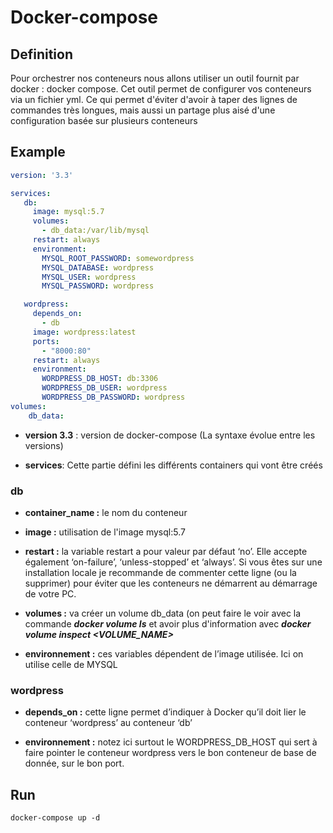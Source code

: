 # Docker-compose

## Definition

Pour orchestrer nos conteneurs nous allons utiliser un outil fournit par docker : docker compose. Cet outil permet de configurer vos conteneurs via un fichier yml. Ce qui permet d'éviter d'avoir à taper des lignes de commandes très longues, mais aussi un partage plus aisé d'une configuration basée sur plusieurs conteneurs

## Example

```yaml
version: '3.3'

services:
   db:
     image: mysql:5.7
     volumes:
       - db_data:/var/lib/mysql
     restart: always
     environment:
       MYSQL_ROOT_PASSWORD: somewordpress
       MYSQL_DATABASE: wordpress
       MYSQL_USER: wordpress
       MYSQL_PASSWORD: wordpress

   wordpress:
     depends_on:
       - db
     image: wordpress:latest
     ports:
       - "8000:80"
     restart: always
     environment:
       WORDPRESS_DB_HOST: db:3306
       WORDPRESS_DB_USER: wordpress
       WORDPRESS_DB_PASSWORD: wordpress
volumes:
    db_data:
  ```

- **version 3.3** : version de docker-compose (La syntaxe évolue entre les versions)

- **services**: Cette partie défini les différents containers qui vont être créés

### db

- **container_name :** le nom du conteneur

- **image :** utilisation de l'image mysql:5.7

- **restart :** la variable restart a pour valeur par défaut ‘no’. Elle accepte également ‘on-failure’, ‘unless-stopped’ et ‘always’. Si vous êtes sur une installation locale je recommande de commenter cette ligne (ou la supprimer) pour éviter que les conteneurs ne démarrent au démarrage de votre PC.

- **volumes :** va créer un volume db_data (on peut faire le voir avec la commande ***docker volume ls*** et avoir plus d'information avec ***docker volume inspect <VOLUME_NAME>***

- **environnement :** ces variables dépendent de l’image utilisée. Ici on utilise celle de MYSQL


### wordpress
- **depends_on :** cette ligne permet d’indiquer à Docker qu’il doit lier le conteneur ‘wordpress’ au conteneur ‘db’

- **environnement :** notez ici surtout le WORDPRESS_DB_HOST qui sert à faire pointer le conteneur wordpress vers le bon conteneur de base de donnée, sur le bon port.


## Run
```
docker-compose up -d
```
